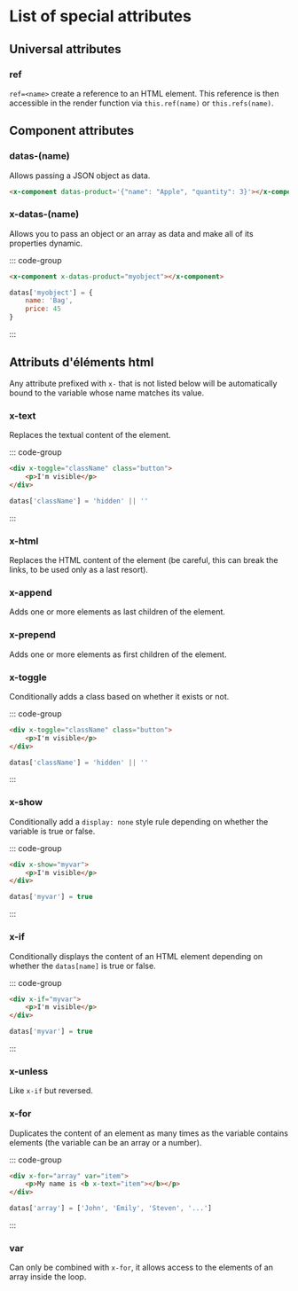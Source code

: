 
# List of special attributes

## Universal attributes

### ref

`ref=<name>` create a reference to an HTML element. This reference is then accessible in the render function via `this.ref(name)` or `this.refs(name)`.

## Component attributes

### datas-(name)

Allows passing a JSON object as data.

```html
<x-component datas-product='{"name": "Apple", "quantity": 3}'></x-component>
```

### x-datas-(name)

Allows you to pass an object or an array as data and make all of its properties dynamic.

::: code-group
```html [render]
<x-component x-datas-product="myobject"></x-component>
```
```js [datas]
datas['myobject'] = {
    name: 'Bag',
    price: 45
}
```
:::

## Attributs d'éléments html

Any attribute prefixed with `x-` that is not listed below will be automatically bound to the variable whose name matches its value.

### x-text

Replaces the textual content of the element.

::: code-group
```html [render]
<div x-toggle="className" class="button">
    <p>I'm visible</p>
</div>
```
```js [datas]
datas['className'] = 'hidden' || ''
```
:::

### x-html

Replaces the HTML content of the element (be careful, this can break the links, to be used only as a last resort).

### x-append

Adds one or more elements as last children of the element.

### x-prepend

Adds one or more elements as first children of the element.

### x-toggle

Conditionally adds a class based on whether it exists or not.

::: code-group
```html [render]
<div x-toggle="className" class="button">
    <p>I'm visible</p>
</div>
```
```js [datas]
datas['className'] = 'hidden' || ''
```
:::

### x-show

Conditionally add a `display: none` style rule depending on whether the variable is true or false.

::: code-group
```html [render]
<div x-show="myvar">
    <p>I'm visible</p>
</div>
```
```js [datas]
datas['myvar'] = true
```
:::

### x-if

Conditionally displays the content of an HTML element depending on whether the `datas[name]` is true or false.

::: code-group
```html [render]
<div x-if="myvar">
    <p>I'm visible</p>
</div>
```
```js [datas]
datas['myvar'] = true
```
:::

### x-unless

Like `x-if` but reversed.

### x-for

Duplicates the content of an element as many times as the variable contains elements (the variable can be an array or a number).

::: code-group
```html [render]
<div x-for="array" var="item">
    <p>My name is <b x-text="item"></b></p>
</div>
```
```js [datas]
datas['array'] = ['John', 'Emily', 'Steven', '...']
```
:::

### var

Can only be combined with `x-for`, it allows access to the elements of an array inside the loop.